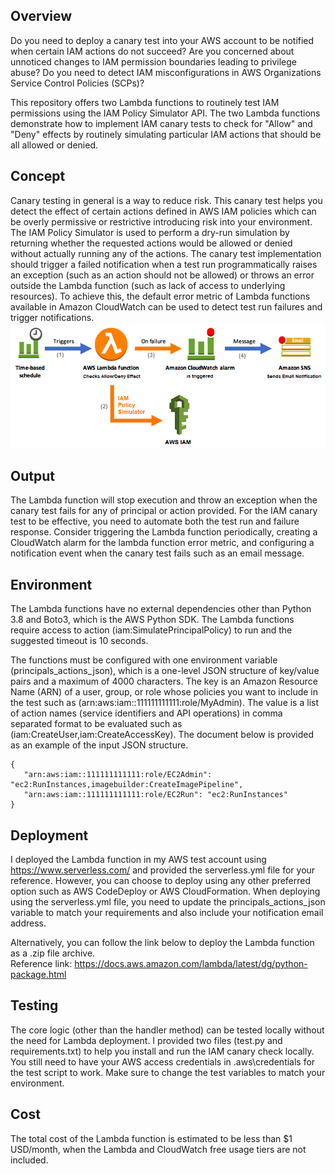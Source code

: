 ## Overview
Do you need to deploy a canary test into your AWS account to be notified when certain IAM actions do not succeed? Are you concerned about unnoticed changes to IAM permission boundaries leading to privilege abuse? Do you need to detect IAM misconfigurations in AWS Organizations Service Control Policies (SCPs)?<br/>

This repository offers two Lambda functions to routinely test IAM permissions using the IAM Policy Simulator API. The two Lambda functions demonstrate how to implement IAM canary tests to check for "Allow" and "Deny" effects by routinely simulating particular IAM actions that should be all allowed or denied.<br/> 

## Concept
Canary testing in general is a way to reduce risk. This canary test helps you detect the effect of certain actions defined in AWS IAM policies which can be overly permissive or restrictive introducing risk into your environment. The IAM Policy Simulator is used to perform a dry-run simulation by returning whether the requested actions would be allowed or denied without actually running any of the actions. The canary test implementation should trigger a failed notification when a test run programmatically raises an exception (such as an action should not be allowed) or throws an error outside the Lambda function (such as lack of access to underlying resources). To achieve this, the default error metric of Lambda functions available in Amazon CloudWatch can be used to detect test run failures and trigger notifications.
![Screenshot](concept.png)

## Output
The Lambda function will stop execution and throw an exception when the canary test fails for any of principal or action provided. For the IAM canary test to be effective, you need to automate both the test run and failure response. Consider triggering the Lambda function periodically, creating a CloudWatch alarm for the lambda function error metric, and configuring a notification event when the canary test fails such as an email message. <br/>

## Environment
The Lambda functions have no external dependencies other than Python 3.8 and Boto3, which is the AWS Python SDK. The Lambda functions require access to action (iam:SimulatePrincipalPolicy) to run and the suggested timeout is 10 seconds.<br/>

The functions must be configured with one environment variable (principals_actions_json), which is a one-level JSON structure of key/value pairs and a maximum of 4000 characters. The key is an Amazon Resource Name (ARN) of a user, group, or role whose policies you want to include in the test such as (arn:aws:iam::111111111111:role/MyAdmin). The value is a list of action names (service identifiers and API operations) in comma separated format to be evaluated such as (iam:CreateUser,iam:CreateAccessKey). The document below is provided as an example of the input JSON structure.
```
{
   "arn:aws:iam::111111111111:role/EC2Admin": "ec2:RunInstances,imagebuilder:CreateImagePipeline",
   "arn:aws:iam::111111111111:role/EC2Run": "ec2:RunInstances"
}
```
## Deployment
I deployed the Lambda function in my AWS test account using https://www.serverless.com/ and provided the serverless.yml file for your reference. However, you can choose to deploy using any other preferred option such as AWS CodeDeploy or AWS CloudFormation. When deploying using the serverless.yml file, you need to update the principals_actions_json variable to match your requirements and also include your notification email address.<br/>

Alternatively, you can follow the link below to deploy the Lambda function as a .zip file archive.<br/>
Reference link: https://docs.aws.amazon.com/lambda/latest/dg/python-package.html

## Testing
The core logic (other than the handler method) can be tested locally without the need for Lambda deployment. I provided two files (test.py and requirements.txt) to help you install and run the IAM canary check locally. You still need to have your AWS access credentials in .aws\credentials for the test script to work. Make sure to change the test variables to match your environment. <br/>

## Cost
The total cost of the Lambda function is estimated to be less than $1 USD/month, when the Lambda and CloudWatch free usage tiers are not included.
